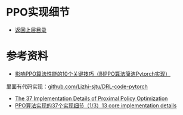 # PPO实现细节

- [返回上层目录](../proximal-policy-optimization.md)





# 参考资料

* [影响PPO算法性能的10个关键技巧（附PPO算法简洁Pytorch实现）](https://zhuanlan.zhihu.com/p/512327050)

里面有代码实现：[github.com/Lizhi-sjtu/DRL-code-pytorch](https://github.com/Lizhi-sjtu/DRL-code-pytorch)



* [The 37 Implementation Details of Proximal Policy Optimization](https://iclr-blog-track.github.io/2022/03/25/ppo-implementation-details/)
* [PPO算法实现的37个实现细节（1/3）13 core implementation details](https://blog.csdn.net/qq_47997583/article/details/134036057)
